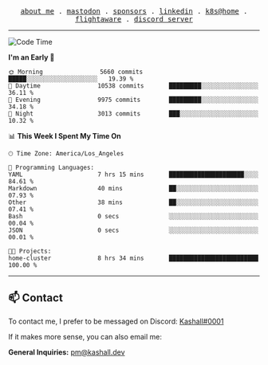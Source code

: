 <p align="center">
  <samp>
    <a href="https://jordanjones.org/">about me</a> .
    <a rel="me" href="https://mastodon.social/@kashall">mastodon</a> .
    <a href="https://github.com/sponsors/kashalls">sponsors</a> .
    <a href="https://linkedin.com/in/jordpjones">linkedin</a> .
    <a href="https://github.com/kashalls/home-cluster">k8s@home</a> .
    <a href="https://flightaware.com/adsb/stats/user/kashalls">flightaware</a> .
    <a href="https://discord.gg/V2WrCfqba9">discord server</a>
  </samp>
</p>

---

<!--START_SECTION:waka-->
![Code Time](http://img.shields.io/badge/Code%20Time-1%2C536%20hrs%2054%20mins-blue)

**I'm an Early 🐤** 

```text
🌞 Morning                5660 commits        █████░░░░░░░░░░░░░░░░░░░░   19.39 % 
🌆 Daytime                10538 commits       █████████░░░░░░░░░░░░░░░░   36.11 % 
🌃 Evening                9975 commits        █████████░░░░░░░░░░░░░░░░   34.18 % 
🌙 Night                  3013 commits        ███░░░░░░░░░░░░░░░░░░░░░░   10.32 % 
```


📊 **This Week I Spent My Time On** 

```text
🕑︎ Time Zone: America/Los_Angeles

💬 Programming Languages: 
YAML                     7 hrs 15 mins       █████████████████████░░░░   84.61 % 
Markdown                 40 mins             ██░░░░░░░░░░░░░░░░░░░░░░░   07.93 % 
Other                    38 mins             ██░░░░░░░░░░░░░░░░░░░░░░░   07.41 % 
Bash                     0 secs              ░░░░░░░░░░░░░░░░░░░░░░░░░   00.04 % 
JSON                     0 secs              ░░░░░░░░░░░░░░░░░░░░░░░░░   00.01 % 

🐱‍💻 Projects: 
home-cluster             8 hrs 34 mins       █████████████████████████   100.00 % 
```


<!--END_SECTION:waka-->

---

## 📫 Contact

To contact me, I prefer to be messaged on Discord:  [Kashall#0001](https://discord.com/users/201077739589992448)

If it makes more sense, you can also email me:

**General Inquiries:** pm@kashall.dev  
